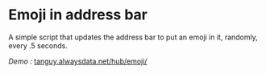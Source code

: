 Emoji in address bar
====================

A simple script that updates the address bar to put an emoji in it, randomly, every .5 seconds.

*Demo :* [tanguy.alwaysdata.net/hub/emoji/](tanguy.alwaysdata.net/hub/emoji/)

